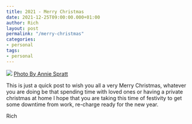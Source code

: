```yaml
---
title: 2021 - Merry Christmas
date: 2021-12-25T09:00:00.000+01:00
author: Rich
layout: post
permalink: "/merry-christmas"
categories:
- personal
tags:
- personal
---
```


![](/img/merrychristmas.png)
[Photo By Annie Spratt](https://unsplash.com/photos/VDXtVYJVj7A?utm_source=unsplash&utm_medium=referral&utm_content=creditShareLink)

This is just a quick post to wish you all a very Merry Christmas, whatever you are doing be that spending time with loved ones or having a private christmas at home I hope that you are taking this time of festivity to get some downtime from work, re-charge ready for the new year. 

Rich



